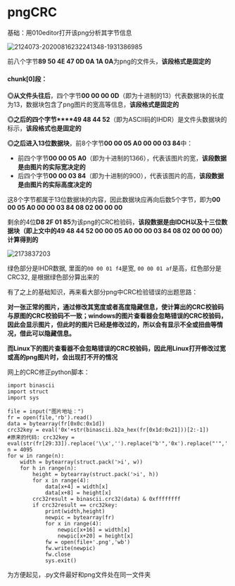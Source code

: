 # pngCRC


基础：用010editor打开该png分析其字节信息

![2124073-20200816232241348-1931386985](https://scofield-1313710994.cos.ap-beijing.myqcloud.com/2124073-20200816232241348-1931386985.png)

前八个字节**89 50 4E 47 0D 0A 1A 0A**为png的文件头，**该段格式是固定的**

#### chunk[0]段：

**◎从文件头往后**，四个字节**00 00 00 0D**（即为十进制的13）代表数据块的长度为13，数据块包含了png图片的宽高等信息，**该段格式是固定的**

**◎之后的四个字节****49 48 44 52**（即为ASCII码的IHDR）是文件头数据块的标示，**该段格式也是固定的**

**◎之后进入13位数据块**，前8个字节**00 00 05 A0 00 00 03 84**中：

- 前四个字节**00 00 05 A0**（即为十进制的1366），代表该图片的宽，**该段数据是由图片的实际宽决定的**
- 后四个字节**00 00 03 84**（即为十进制的900），代表该图片的高，**该段数据是由图片的实际高度决定的**

这8个字节都属于13位数据块的内容，因此数据块应再向后数5个字节，即为**00 00 05 A0 00 00 03 84 08 02 00 00 00**

剩余的4位**D8 2F 01 85**为该png的CRC检验码，**该段数据是由IDCH以及十三位数据块（即上文中的49 48 44 52 00 00 05 A0 00 00 03 84 08 02 00 00 00）计算得到的**

![2173837203](https://scofield-1313710994.cos.ap-beijing.myqcloud.com/2173837203.png)

绿色部分是IHDR数据, 里面的`00 00 01 f4`是宽, `00 00 01 af`是高，红色部分是CRC32, 是根据绿色部分算出来的



有了之上的基础知识，再来看大部分png中CRC检验错误的出题思路：

**对一张正常的图片，通过修改其宽度或者高度隐藏信息，使计算出的CRC校验码与原图的CRC校验码不一致；windows的图片查看器会忽略错误的CRC校验码，因此会显示图片，但此时的图片已经是修改过的，所以会有显示不全或扭曲等情况，借此可以隐藏信息。**

**而Linux下的图片查看器不会忽略错误的CRC校验码，因此用Linux打开修改过宽或高的png图片时，会出现打不开的情况**



网上的CRC修正python脚本：

```
import binascii
import struct
import sys

file = input("图片地址：")
fr = open(file,'rb').read()
data = bytearray(fr[0x0c:0x1d])
crc32key = eval('0x'+str(binascii.b2a_hex(fr[0x1d:0x21]))[2:-1])
#原来的代码: crc32key = eval(str(fr[29:33]).replace('\\x','').replace("b'",'0x').replace("'",''))
n = 4095
for w in range(n):
    width = bytearray(struct.pack('>i', w))
    for h in range(n):
        height = bytearray(struct.pack('>i', h))
        for x in range(4):
            data[x+4] = width[x]
            data[x+8] = height[x]
        crc32result = binascii.crc32(data) & 0xffffffff
        if crc32result == crc32key:
            print(width,height)
            newpic = bytearray(fr)
            for x in range(4):
                newpic[x+16] = width[x]
                newpic[x+20] = height[x]
            fw = open(file+'.png','wb')
            fw.write(newpic)
            fw.close
            sys.exit()
```

为方便起见，.py文件最好和png文件处在同一文件夹
